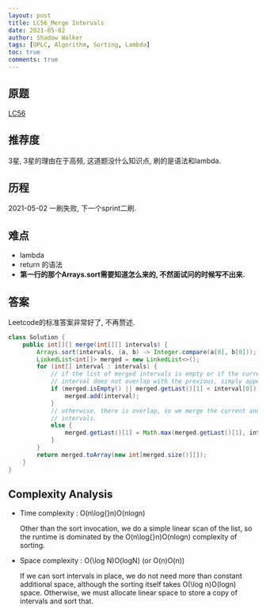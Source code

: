 ```yaml
---
layout: post
title: LC56_Merge Intervals
date: 2021-05-02
author: Shadow Walker
tags: [OPLC, Algorithm, Sorting, Lambda]
toc: true
comments: true
---
```



## 原题
[LC56](https://leetcode.com/problems/merge-intervals/)
## 推荐度
3星, 3星的理由在于高频, 这道题没什么知识点, 刷的是语法和lambda. 

## 历程
2021-05-02 一刷失败, 下一个sprint二刷. 
## 难点
- lambda
- return 的语法
- **第一行的那个Arrays.sort需要知道怎么来的, 不然面试问的时候写不出来.**

## 答案

Leetcode的标准答案非常好了, 不再赘述. 

```java
class Solution {
    public int[][] merge(int[][] intervals) {
        Arrays.sort(intervals, (a, b) -> Integer.compare(a[0], b[0]));
        LinkedList<int[]> merged = new LinkedList<>();
        for (int[] interval : intervals) {
            // if the list of merged intervals is empty or if the current
            // interval does not overlap with the previous, simply append it.
            if (merged.isEmpty() || merged.getLast()[1] < interval[0]) {
                merged.add(interval);
            }
            // otherwise, there is overlap, so we merge the current and previous
            // intervals.
            else {
                merged.getLast()[1] = Math.max(merged.getLast()[1], interval[1]);
            }
        }
        return merged.toArray(new int[merged.size()][]);
    }
}
```
## Complexity Analysis

- Time complexity : O(n\log{}n)O(nlogn)

	Other than the sort invocation, we do a simple linear scan of the list, so the runtime is dominated by the O(n\log{}n)O(nlogn) complexity of sorting.

- Space complexity : O(\log N)O(logN) (or O(n)O(n))

	If we can sort intervals in place, we do not need more than constant additional space, although the sorting itself takes O(\log n)O(logn) space. Otherwise, we must allocate linear space to store a copy of intervals and sort that.